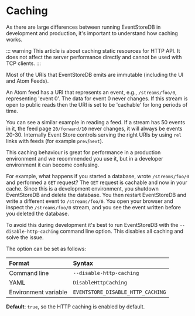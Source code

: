 # Caching

As there are large differences between running EventStoreDB in development and production, it's important to understand how caching works.

::: warning
This article is about caching static resources for HTTP API. It does not affect the server performance directly and cannot be used with TCP clients.
:::

Most of the URIs that EventStoreDB emits are immutable (including the UI and Atom Feeds).

An Atom feed has a URI that represents an event, e.g., `/streams/foo/0`, representing 'event 0'. The data for event 0 never changes. If this stream is open to public reads then the URI is set to be 'cachable' for long periods of time.

You can see a similar example in reading a feed. If a stream has 50 events in it, the feed page `20/forward/10` never changes, it will always be events 20-30. Internally Event Store controls serving the right URIs by using `rel` links with feeds (for example `prev`/`next`).

This caching behaviour is great for performance in a production environment and we recommended you use it, but in a developer environment it can become confusing.

For example, what happens if you started a database, wrote `/streams/foo/0` and performed a `GET` request? The `GET` request is cachable and now in your cache. Since this is a development environment, you shutdown EventStoreDB and delete the database. You then restart EventStoreDB and write a different event to `/streams/foo/0`. You open your browser and inspect the `/streams/foo/0` stream, and you see the event written before you deleted the database.

To avoid this during development it's best to run EventStoreDB with the `--disable-http-caching` command line option. This disables all caching and solve the issue.

The option can be set as follows:

| Format               | Syntax |
| :------------------- | :----- |
| Command line         | `--disable-http-caching` |
| YAML                 | `DisableHttpCaching` |
| Environment variable | `EVENTSTORE_DISABLE_HTTP_CACHING` | 

**Default**: `true`, so the HTTP caching is enabled by default.
